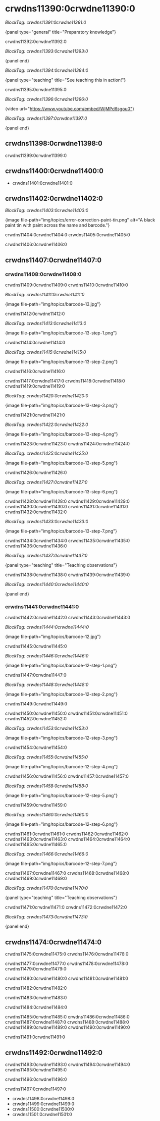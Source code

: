 # crwdns11390:0crwdne11390:0

*BlockTag: crwdns11391:0crwdne11391:0*

{panel type="general" title="Preparatory knowledge"}

crwdns11392:0crwdne11392:0

*BlockTag: crwdns11393:0crwdne11393:0*

{panel end}

*BlockTag: crwdns11394:0crwdne11394:0*

{panel type="teaching" title="See teaching this in action!"}

crwdns11395:0crwdne11395:0

*BlockTag: crwdns11396:0crwdne11396:0*

{video url="https://www.youtube.com/embed/WjMPd6sgou0"}

*BlockTag: crwdns11397:0crwdne11397:0*

{panel end}

## crwdns11398:0crwdne11398:0

crwdns11399:0crwdne11399:0

## crwdns11400:0crwdne11400:0

- crwdns11401:0crwdne11401:0

## crwdns11402:0crwdne11402:0

*BlockTag: crwdns11403:0crwdne11403:0*

{image file-path="img/topics/error-correction-paint-tin.png" alt="A black paint tin with paint across the name and barcode."}

crwdns11404:0crwdne11404:0 crwdns11405:0crwdne11405:0

crwdns11406:0crwdne11406:0

## crwdns11407:0crwdne11407:0

### crwdns11408:0crwdne11408:0

crwdns11409:0crwdne11409:0 crwdns11410:0crwdne11410:0

*BlockTag: crwdns11411:0crwdne11411:0*

{image file-path="img/topics/barcode-13.jpg"}

crwdns11412:0crwdne11412:0

*BlockTag: crwdns11413:0crwdne11413:0*

{image file-path="img/topics/barcode-13-step-1.png"}

crwdns11414:0crwdne11414:0

*BlockTag: crwdns11415:0crwdne11415:0*

{image file-path="img/topics/barcode-13-step-2.png"}

crwdns11416:0crwdne11416:0

crwdns11417:0crwdne11417:0 crwdns11418:0crwdne11418:0 crwdns11419:0crwdne11419:0

*BlockTag: crwdns11420:0crwdne11420:0*

{image file-path="img/topics/barcode-13-step-3.png"}

crwdns11421:0crwdne11421:0

*BlockTag: crwdns11422:0crwdne11422:0*

{image file-path="img/topics/barcode-13-step-4.png"}

crwdns11423:0crwdne11423:0 crwdns11424:0crwdne11424:0

*BlockTag: crwdns11425:0crwdne11425:0*

{image file-path="img/topics/barcode-13-step-5.png"}

crwdns11426:0crwdne11426:0

*BlockTag: crwdns11427:0crwdne11427:0*

{image file-path="img/topics/barcode-13-step-6.png"}

crwdns11428:0crwdne11428:0 crwdns11429:0crwdne11429:0 crwdns11430:0crwdne11430:0 crwdns11431:0crwdne11431:0 crwdns11432:0crwdne11432:0

*BlockTag: crwdns11433:0crwdne11433:0*

{image file-path="img/topics/barcode-13-step-7.png"}

crwdns11434:0crwdne11434:0 crwdns11435:0crwdne11435:0 crwdns11436:0crwdne11436:0

*BlockTag: crwdns11437:0crwdne11437:0*

{panel type="teaching" title="Teaching observations"}

crwdns11438:0crwdne11438:0 crwdns11439:0crwdne11439:0

*BlockTag: crwdns11440:0crwdne11440:0*

{panel end}

### crwdns11441:0crwdne11441:0

crwdns11442:0crwdne11442:0 crwdns11443:0crwdne11443:0

*BlockTag: crwdns11444:0crwdne11444:0*

{image file-path="img/topics/barcode-12.jpg"}

crwdns11445:0crwdne11445:0

*BlockTag: crwdns11446:0crwdne11446:0*

{image file-path="img/topics/barcode-12-step-1.png"}

crwdns11447:0crwdne11447:0

*BlockTag: crwdns11448:0crwdne11448:0*

{image file-path="img/topics/barcode-12-step-2.png"}

crwdns11449:0crwdne11449:0

crwdns11450:0crwdne11450:0 crwdns11451:0crwdne11451:0 crwdns11452:0crwdne11452:0

*BlockTag: crwdns11453:0crwdne11453:0*

{image file-path="img/topics/barcode-12-step-3.png"}

crwdns11454:0crwdne11454:0

*BlockTag: crwdns11455:0crwdne11455:0*

{image file-path="img/topics/barcode-12-step-4.png"}

crwdns11456:0crwdne11456:0 crwdns11457:0crwdne11457:0

*BlockTag: crwdns11458:0crwdne11458:0*

{image file-path="img/topics/barcode-12-step-5.png"}

crwdns11459:0crwdne11459:0

*BlockTag: crwdns11460:0crwdne11460:0*

{image file-path="img/topics/barcode-12-step-6.png"}

crwdns11461:0crwdne11461:0 crwdns11462:0crwdne11462:0 crwdns11463:0crwdne11463:0 crwdns11464:0crwdne11464:0 crwdns11465:0crwdne11465:0

*BlockTag: crwdns11466:0crwdne11466:0*

{image file-path="img/topics/barcode-12-step-7.png"}

crwdns11467:0crwdne11467:0 crwdns11468:0crwdne11468:0 crwdns11469:0crwdne11469:0

*BlockTag: crwdns11470:0crwdne11470:0*

{panel type="teaching" title="Teaching observations"}

crwdns11471:0crwdne11471:0 crwdns11472:0crwdne11472:0

*BlockTag: crwdns11473:0crwdne11473:0*

{panel end}

## crwdns11474:0crwdne11474:0

crwdns11475:0crwdne11475:0 crwdns11476:0crwdne11476:0

crwdns11477:0crwdne11477:0 crwdns11478:0crwdne11478:0 crwdns11479:0crwdne11479:0

crwdns11480:0crwdne11480:0 crwdns11481:0crwdne11481:0

crwdns11482:0crwdne11482:0

crwdns11483:0crwdne11483:0

crwdns11484:0crwdne11484:0

crwdns11485:0crwdne11485:0 crwdns11486:0crwdne11486:0 crwdns11487:0crwdne11487:0 crwdns11488:0crwdne11488:0 crwdns11489:0crwdne11489:0 crwdns11490:0crwdne11490:0

crwdns11491:0crwdne11491:0

## crwdns11492:0crwdne11492:0

crwdns11493:0crwdne11493:0 crwdns11494:0crwdne11494:0 crwdns11495:0crwdne11495:0

crwdns11496:0crwdne11496:0

crwdns11497:0crwdne11497:0

- crwdns11498:0crwdne11498:0
- crwdns11499:0crwdne11499:0
- crwdns11500:0crwdne11500:0
- crwdns11501:0crwdne11501:0